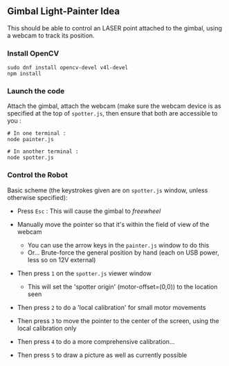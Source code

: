 ## Gimbal Light-Painter Idea

This should be able to control an LASER point attached to the gimbal,
using a webcam to track its position.

###  Install OpenCV

```
sudo dnf install opencv-devel v4l-devel
npm install
```

### Launch the code

Attach the gimbal, attach the webcam (make sure the webcam device is as specified at the top
of ```spotter.js```, then ensure that both are accessible to you :

```
# In one terminal : 
node painter.js

# In another terminal :
node spotter.js
```

### Control the Robot

Basic scheme (the keystrokes given are on ```spotter.js``` window, unless otherwise specified): 

* Press ```Esc``` : This will cause the gimbal to *freewheel*

* Manually move the pointer so that it's within the field of view of the webcam
   * You can use the arrow keys in the ```painter.js``` window to do this
   * Or... Brute-force the general position by hand (each on USB power, less so on 12V external)

* Then press ```1``` on the ```spotter.js``` viewer window
   * This will set the 'spotter origin' (motor-offset=(0,0)) to the location seen

* Then press ```2``` to do a 'local calibration' for small motor movements

* Then press ```3``` to move the pointer to the center of the screen, using the local calibration only

* Then press ```4``` to do a more comprehensive calibration...

* Then press ```5``` to draw a picture as well as currently possible


